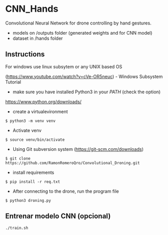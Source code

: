 # CNN_Hands

Convolutional Neural Network for drone controlling by hand gestures.

+ models on /outputs folder (generated weights and for CNN model)
+ dataset in /hands folder


## Instructions

For  windows use linux subsytem or any UNIX based OS

(https://www.youtube.com/watch?v=cVe-OR5neuc) - Windows Subsystem Tutorial

+ make sure you have installed Python3 in your _PATH_ (check the option)

https://www.python.org/downloads/

+ create a virtualevironment
```
$ python3 -m venv venv
```
+ Activate venv
```
$ source venv/bin/activate
```
+ Using Git subversion system (https://git-scm.com/downloads)
```
$ git clone https://github.com/RamonRomeroQro/Convolutional_Droning.git
```
+ install requirements
```
$ pip install -r req.txt
```
+ After connecting to the drone, run the program file
```
$ python3 droning.py

```

## Entrenar modelo CNN (opcional)
```
./train.sh
```

<!-- 
## probar modelo
+ ./run.sh [PATH-PRUEBA] -->
